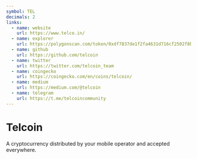 ```yaml
---
symbol: TEL
decimals: 2
links:
  - name: website
    url: https://www.telco.in/
  - name: explorer
    url: https://polygonscan.com/token/0xdf7837de1f2fa4631d716cf2502f8b230f1dcc32
  - name: github
    url: https://github.com/telcoin
  - name: twitter
    url: https://twitter.com/telcoin_team
  - name: coingecko
    url: https://coingecko.com/en/coins/telcoin/
  - name: medium
    url: https://medium.com/@telcoin
  - name: telegram
    url: https://t.me/telcoincommunity
---
```


# Telcoin

A cryptocurrency distributed by your mobile operator and accepted everywhere.
